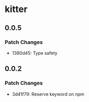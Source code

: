 # kitter

## 0.0.5

### Patch Changes

- 1380d45: Type safety

## 0.0.2

### Patch Changes

- 3d41f79: Reserve keyword on npm
